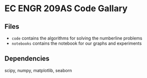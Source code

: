 # EC ENGR 209AS Code Gallary

## Files
- `code` contains the algorithms for solving the numberline problems
- `notebooks` contains the notebook for our graphs and experiments

## Dependencies
scipy, numpy, matplotlib, seaborn